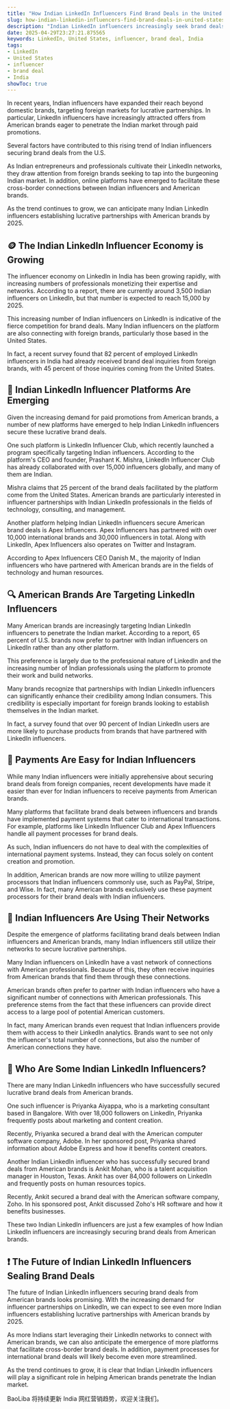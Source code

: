 ```yaml
---
title: "How Indian LinkedIn Influencers Find Brand Deals in the United States"
slug: how-indian-linkedin-influencers-find-brand-deals-in-united-states-2025-04-29
description: "Indian LinkedIn influencers increasingly seek brand deals from American businesses, utilizing their networks and new platforms to secure lucrative partnerships."
date: 2025-04-29T23:27:21.875565
keywords: LinkedIn, United States, influencer, brand deal, India
tags:
- LinkedIn
- United States
- influencer
- brand deal
- India
showToc: true
---
```


In recent years, Indian influencers have expanded their reach beyond domestic brands, targeting foreign markets for lucrative partnerships. In particular, LinkedIn influencers have increasingly attracted offers from American brands eager to penetrate the Indian market through paid promotions.

Several factors have contributed to this rising trend of Indian influencers securing brand deals from the U.S. 

As Indian entrepreneurs and professionals cultivate their LinkedIn networks, they draw attention from foreign brands seeking to tap into the burgeoning Indian market. In addition, online platforms have emerged to facilitate these cross-border connections between Indian influencers and American brands.

As the trend continues to grow, we can anticipate many Indian LinkedIn influencers establishing lucrative partnerships with American brands by 2025.


## 🪙 The Indian LinkedIn Influencer Economy is Growing

The influencer economy on LinkedIn in India has been growing rapidly, with increasing numbers of professionals monetizing their expertise and networks. According to a report, there are currently around 3,500 Indian influencers on LinkedIn, but that number is expected to reach 15,000 by 2025.

This increasing number of Indian influencers on LinkedIn is indicative of the fierce competition for brand deals. Many Indian influencers on the platform are also connecting with foreign brands, particularly those based in the United States.

In fact, a recent survey found that 82 percent of employed LinkedIn influencers in India had already received brand deal inquiries from foreign brands, with 45 percent of those inquiries coming from the United States. 


## 🚀 Indian LinkedIn Influencer Platforms Are Emerging

Given the increasing demand for paid promotions from American brands, a number of new platforms have emerged to help Indian LinkedIn influencers secure these lucrative brand deals.

One such platform is LinkedIn Influencer Club, which recently launched a program specifically targeting Indian influencers. According to the platform's CEO and founder, Prashant K. Mishra, LinkedIn Influencer Club has already collaborated with over 15,000 influencers globally, and many of them are Indian.
 
Mishra claims that 25 percent of the brand deals facilitated by the platform come from the United States. American brands are particularly interested in influencer partnerships with Indian LinkedIn professionals in the fields of technology, consulting, and management.

Another platform helping Indian LinkedIn influencers secure American brand deals is Apex Influencers. Apex Influencers has partnered with over 10,000 international brands and 30,000 influencers in total. Along with LinkedIn, Apex Influencers also operates on Twitter and Instagram.

According to Apex Influencers CEO Danish M., the majority of Indian influencers who have partnered with American brands are in the fields of technology and human resources.

## 🔍 American Brands Are Targeting LinkedIn Influencers

Many American brands are increasingly targeting Indian LinkedIn influencers to penetrate the Indian market. According to a report, 65 percent of U.S. brands now prefer to partner with Indian influencers on LinkedIn rather than any other platform.

This preference is largely due to the professional nature of LinkedIn and the increasing number of Indian professionals using the platform to promote their work and build networks.

Many brands recognize that partnerships with Indian LinkedIn influencers can significantly enhance their credibility among Indian consumers. This credibility is especially important for foreign brands looking to establish themselves in the Indian market.

In fact, a survey found that over 90 percent of Indian LinkedIn users are more likely to purchase products from brands that have partnered with LinkedIn influencers. 


## 💸 Payments Are Easy for Indian Influencers

While many Indian influencers were initially apprehensive about securing brand deals from foreign companies, recent developments have made it easier than ever for Indian influencers to receive payments from American brands.

Many platforms that facilitate brand deals between influencers and brands have implemented payment systems that cater to international transactions. For example, platforms like LinkedIn Influencer Club and Apex Influencers handle all payment processes for brand deals.

As such, Indian influencers do not have to deal with the complexities of international payment systems. Instead, they can focus solely on content creation and promotion.

In addition, American brands are now more willing to utilize payment processors that Indian influencers commonly use, such as PayPal, Stripe, and Wise. In fact, many American brands exclusively use these payment processors for their brand deals with Indian influencers.

## 🔗 Indian Influencers Are Using Their Networks

Despite the emergence of platforms facilitating brand deals between Indian influencers and American brands, many Indian influencers still utilize their networks to secure lucrative partnerships.

Many Indian influencers on LinkedIn have a vast network of connections with American professionals. Because of this, they often receive inquiries from American brands that find them through these connections.

American brands often prefer to partner with Indian influencers who have a significant number of connections with American professionals. This preference stems from the fact that these influencers can provide direct access to a large pool of potential American customers.

In fact, many American brands even request that Indian influencers provide them with access to their LinkedIn analytics. Brands want to see not only the influencer's total number of connections, but also the number of American connections they have. 

## 👥 Who Are Some Indian LinkedIn Influencers?

There are many Indian LinkedIn influencers who have successfully secured lucrative brand deals from American brands. 

One such influencer is Priyanka Aiyappa, who is a marketing consultant based in Bangalore. With over 18,000 followers on LinkedIn, Priyanka frequently posts about marketing and content creation. 

Recently, Priyanka secured a brand deal with the American computer software company, Adobe. In her sponsored post, Priyanka shared information about Adobe Express and how it benefits content creators. 

Another Indian LinkedIn influencer who has successfully secured brand deals from American brands is Ankit Mohan, who is a talent acquisition manager in Houston, Texas. Ankit has over 84,000 followers on LinkedIn and frequently posts on human resources topics.

Recently, Ankit secured a brand deal with the American software company, Zoho. In his sponsored post, Ankit discussed Zoho's HR software and how it benefits businesses. 

These two Indian LinkedIn influencers are just a few examples of how Indian LinkedIn influencers are increasingly securing brand deals from American brands. 

## ❗ The Future of Indian LinkedIn Influencers Sealing Brand Deals

The future of Indian LinkedIn influencers securing brand deals from American brands looks promising. With the increasing demand for influencer partnerships on LinkedIn, we can expect to see even more Indian influencers establishing lucrative partnerships with American brands by 2025.

As more Indians start leveraging their LinkedIn networks to connect with American brands, we can also anticipate the emergence of more platforms that facilitate cross-border brand deals. In addition, payment processes for international brand deals will likely become even more streamlined.

As the trend continues to grow, it is clear that Indian LinkedIn influencers will play a significant role in helping American brands penetrate the Indian market. 


BaoLiba 将持续更新 India 网红营销趋势，欢迎关注我们。